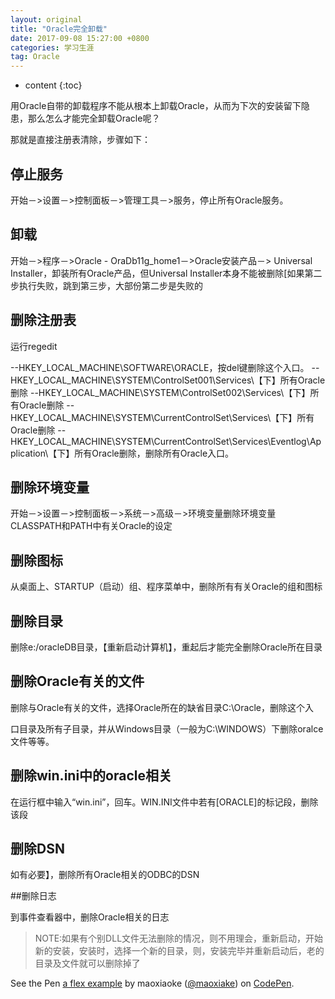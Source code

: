```yaml
---
layout: original
title: "Oracle完全卸载"
date: 2017-09-08 15:27:00 +0800 
categories: 学习生涯
tag: Oracle
---
```

* content
{:toc}


用Oracle自带的卸载程序不能从根本上卸载Oracle，从而为下次的安装留下隐患，那么怎么才能完全卸载Oracle呢？

那就是直接注册表清除，步骤如下：
<!-- more -->




## 停止服务

开始－>设置－>控制面板－>管理工具－>服务，停止所有Oracle服务。

## 卸载

开始－>程序－>Oracle - OraDb11g_home1－>Oracle安装产品－> Universal Installer，卸装所有Oracle产品，但Universal Installer本身不能被删除[如果第二步执行失败，跳到第三步，大部份第二步是失败的

## 删除注册表

运行regedit

--HKEY_LOCAL_MACHINE\SOFTWARE\ORACLE，按del键删除这个入口。
--HKEY_LOCAL_MACHINE\SYSTEM\ControlSet001\Services\【下】所有Oracle删除
--HKEY_LOCAL_MACHINE\SYSTEM\ControlSet002\Services\【下】所有Oracle删除
--HKEY_LOCAL_MACHINE\SYSTEM\CurrentControlSet\Services\【下】所有Oracle删除
--HKEY_LOCAL_MACHINE\SYSTEM\CurrentControlSet\Services\Eventlog\Application\【下】所有Oracle删除，删除所有Oracle入口。

## 删除环境变量

开始－>设置－>控制面板－>系统－>高级－>环境变量删除环境变量CLASSPATH和PATH中有关Oracle的设定

## 删除图标

从桌面上、STARTUP（启动）组、程序菜单中，删除所有有关Oracle的组和图标 

## 删除目录

删除e:/oracleDB目录，【重新启动计算机】，重起后才能完全删除Oracle所在目录

## 删除Oracle有关的文件

删除与Oracle有关的文件，选择Oracle所在的缺省目录C:\Oracle，删除这个入 

口目录及所有子目录，并从Windows目录（一般为C:\WINDOWS）下删除oralce文件等等。

## 删除win.ini中的oracle相关

在运行框中输入“win.ini”，回车。WIN.INI文件中若有[ORACLE]的标记段，删除该段

## 删除DSN

如有必要】，删除所有Oracle相关的ODBC的DSN

##删除日志

到事件查看器中，删除Oracle相关的日志

> NOTE:如果有个别DLL文件无法删除的情况，则不用理会，重新启动，开始新的安装，安装时，选择一个新的目录，则，安装完毕并重新启动后，老的目录及文件就可以删除掉了







<p data-height="265" data-theme-id="light" data-slug-hash="LLvNyY" data-default-tab="html,result" data-user="maoxiake" data-embed-version="2" data-pen-title="a flex example" class="codepen">See the Pen <a href="https://codepen.io/maoxiake/pen/LLvNyY/">a flex example</a> by maoxiaoke (<a href="https://codepen.io/maoxiake">@maoxiake</a>) on <a href="https://codepen.io">CodePen</a>.</p>
<script async src="https://production-assets.codepen.io/assets/embed/ei.js"></script>
